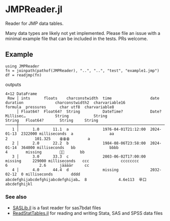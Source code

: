 # JMPReader.jl

Reader for JMP data tables.

Many data types are likely not yet implemented.  Please file an issue with a minimal example file that can be included in the tests.  PRs welcome.

## Example
```
using JMPReader
fn = joinpath(pathof(JMPReader), "..", "..", "test", "example1.jmp")
df = readjmp(fn)
```
outputs
```
4×12 DataFrame
 Row │ ints      floats    charconstwidth  time                 date        duration              charconstwidth2  charvariable16                     formula  pressures      char utf8  charvariable8 
     │ Float64?  Float64?  String          DateTime?            Date?       Millisec…             String           String                             String   Float64?       String     String        
─────┼─────────────────────────────────────────────────────────────────────────────────────────────────────────────────────────────────────────────────────────────────────────────────────────────────
   1 │      1.0      11.1  a               1976-04-01T21:12:00  2024-01-13  2322000 milliseconds  a                aa                                 2            101.325    ꙮꙮꙮ        a
   2 │      2.0      22.2  b               1984-08-06T23:58:00  2024-01-14  364000 milliseconds   bb               bbbb                               4        missing        🚴💨       bb
   3 │      3.0      33.3  c               2003-06-02T17:00:00  missing     229000 milliseconds   ccc              cccccccc                           6              2.6      jäääär     cc
   4 │      4.0      44.4  d               missing              2032-02-12  0 milliseconds        dddd             abcdefghijabcdefghijabcdefghijab…  8              4.6e113  辛口       abcdefghijkl
```

### See also

* [SASLib.jl](https://github.com/tk3369/SASLib.jl) is a fast reader for sas7bdat files
* [ReadStatTables.jl](https://github.com/junyuan-chen/ReadStatTables.jl) for reading and writing Stata, SAS and SPSS data files